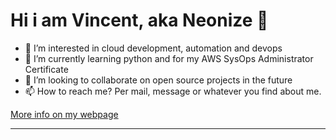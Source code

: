# Hi i am Vincent, aka Neonize 👋

- 👀 I’m interested in cloud development, automation and devops
- 🌱 I’m currently learning python and for my AWS SysOps Administrator Certificate
- 💞️ I’m looking to collaborate on open source projects in the future
- 📫 How to reach me? Per mail, message or whatever you find about me.

[More info on my webpage](https://vmartens.de)

---

<!---
Neonize/Neonize is a ✨ special ✨ repository because its `README.md` (this file) appears on your GitHub profile.
You can click the Preview link to take a look at your changes.
--->

